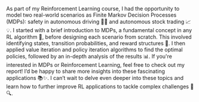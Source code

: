 As part of my Reinforcement Learning course, I had the opportunity to model two real-world scenarios as Finite Markov Decision Processes (MDPs): safety in autonomous driving 🚗💨 and autonomous stock trading 📈💡.
I started with a brief introduction to MDPs, a fundamental concept in any RL algorithm 🤖, before designing each scenario from scratch. This involved identifying states, transition probabilities, and reward structures 🎯. I then applied value iteration and policy iteration algorithms to find the optimal policies, followed by an in-depth analysis of the results 📊.
If you're interested in MDPs or Reinforcement Learning, feel free to check out my report! I’d be happy to share more insights into these fascinating applications 📚✨.
I can’t wait to delve even deeper into these topics and learn how to further improve RL applications to tackle complex challenges 🚀🔍.
